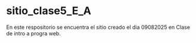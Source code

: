 # sitio_clase5_E_A
En este respositorio se encuentra el sitio creado el dia 09082025 en Clase de intro a progra web.
